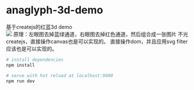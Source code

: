 # anaglyph-3d-demo  

基于createjs的红蓝3d demo  
![](https://github.com/ndNovaDev/analyph-3d-demo/blob/master/result.png)
原理：左眼图去掉蓝绿通道，右眼图去掉红色通道，然后组合成一张图片
不光createjs，直接操作canvas也是可以实现的。
直接操作dom，并且应用svg filter应该也是可以实现的。

``` bash
# install dependencies
npm install

# serve with hot reload at localhost:9000
npm run dev


